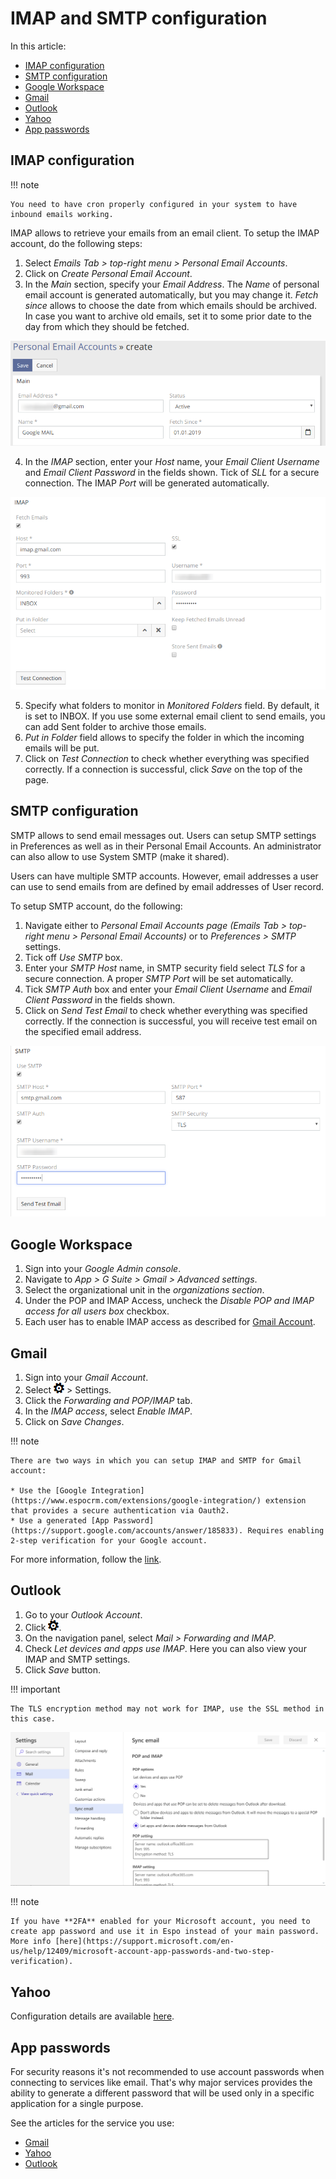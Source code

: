 ﻿# IMAP and SMTP configuration

In this article:

* [IMAP configuration](#imap-configuration)
* [SMTP configuration](#smtp-configuration)
* [Google Workspace](#google-workspace)
* [Gmail](#gmail)
* [Outlook](#outlook)
* [Yahoo](#yahoo)
* [App passwords](#app-passwords)

## IMAP configuration

!!! note

    You need to have cron properly configured in your system to have inbound emails working.

IMAP allows to retrieve your emails from an email client. To setup the IMAP account, do the following steps:
1. Select *Emails Tab > top-right menu > Personal Email Accounts*.
2. Click on *Create Personal Email Account*.
3. In the *Main* section, specify your *Email Address*. The *Name* of personal email account is generated automatically, but you may change it. *Fetch since* allows to choose the date from which emails should be archived. In case you want to archive old emails, set it to some prior date to the day from which they should be fetched.

![Create personal email account](https://raw.githubusercontent.com/espocrm/documentation/master/docs/_static/images/user-guide/imap-smtp-configuration/1.png)

4. In the *IMAP* section, enter your *Host* name, your *Email Client Username* and *Email Client Password* in the fields shown. Tick of *SLL* for a secure connection. The IMAP *Port* will be generated automatically.

![IMAP configuration](https://raw.githubusercontent.com/espocrm/documentation/master/docs/_static/images/user-guide/imap-smtp-configuration/2.png)

5. Specify what folders to monitor in *Monitored Folders* field. By default, it is set to INBOX. If you use some external email client to send emails, you can add Sent folder to archive those emails.
6. *Put in Folder* field allows to specify the folder in which the incoming emails will be put.
7. Click on *Test Connection* to check whether everything was specified correctly.  If a connection is successful, click *Save* on the top of the page.

## SMTP configuration

SMTP allows to send email messages out. Users can setup SMTP settings in Preferences as well as in their Personal Email Accounts. An administrator can also allow to use System SMTP (make it shared).

Users can have multiple SMTP accounts. However, email addresses a user can use to send emails from are defined by email addresses of User record.

To setup SMTP account, do the following:

1. Navigate either to *Personal Email Accounts page (Emails Tab > top-right menu > Personal Email Accounts)* or to *Preferences > SMTP* settings.
2. Tick off *Use SMTP* box.
3. Enter your *SMTP Host* name, in SMTP security field select *TLS* for a secure connection. A proper *SMTP Port* will be set automatically.
4. Tick *SMTP Auth* box and enter your *Email Client Username* and *Email Client Password* in the fields shown.
5. Click on *Send Test Email* to check whether everything was specified correctly. If the connection is successful, you will receive test email on the specified email address.

![SMTP configuration](https://raw.githubusercontent.com/espocrm/documentation/master/docs/_static/images/user-guide/imap-smtp-configuration/3.png)

## Google Workspace

1. Sign into your *Google Admin console*.
2. Navigate to *App > G Suite > Gmail > Advanced settings*.
3. Select the organizational unit in the *organizations section*.
4. Under the POP and IMAP Access, uncheck the *Disable POP and IMAP access for all users box* checkbox.
5. Each user has to enable IMAP access as described for [Gmail Account](#setup-for-gmail-account).

## Gmail

1. Sign into your *Gmail Account*.
2. Select ![Settings](https://raw.githubusercontent.com/espocrm/documentation/master/docs/_static/images/user-guide/imap-smtp-configuration/4.png) > Settings.
3. Click the *Forwarding and POP/IMAP* tab.
4. In the *IMAP access*, select *Enable IMAP*.
5. Click on *Save Changes*.

!!! note

    There are two ways in which you can setup IMAP and SMTP for Gmail account:

    * Use the [Google Integration](https://www.espocrm.com/extensions/google-integration/) extension that provides a secure authentication via Oauth2.
    * Use a generated [App Password](https://support.google.com/accounts/answer/185833). Requires enabling 2-step verification for your Google account.

For more information, follow the [link](https://support.google.com/mail/answer/7126229?hl=en).

## Outlook

1. Go to your *Outlook Account*.
2. Click ![Settings](https://raw.githubusercontent.com/espocrm/documentation/master/docs/_static/images/user-guide/imap-smtp-configuration/4.png).
3. On the navigation panel, select *Mail > Forwarding and IMAP*.
4. Check *Let devices and apps use IMAP*. Here you can also view your IMAP and SMTP settings.
5. Click *Save* button.

!!! important

    The TLS encryption method may not work for IMAP, use the SSL method in this case.

![Outlook configuration](https://raw.githubusercontent.com/espocrm/documentation/master/docs/_static/images/user-guide/imap-smtp-configuration/5.png)

!!! note

    If you have **2FA** enabled for your Microsoft account, you need to create app password and use it in Espo instead of your main password. More info [here](https://support.microsoft.com/en-us/help/12409/microsoft-account-app-passwords-and-two-step-verification).

## Yahoo

Configuration details are available [here](https://help.yahoo.com/kb/SLN4075.html).

## App passwords

For security reasons it's not recommended to use account passwords when connecting to services like email. That's why major services provides the ability to generate a different password that will be used only in a specific application for a single purpose.

See the articles for the service you use:

* [Gmail](https://support.google.com/accounts/answer/185833)
* [Yahoo](https://in.help.yahoo.com/kb/SLN15241.html)
* [Outlook](https://support.microsoft.com/en-us/account-billing/using-app-passwords-with-apps-that-don-t-support-two-step-verification-5896ed9b-4263-e681-128a-a6f2979a7944)
